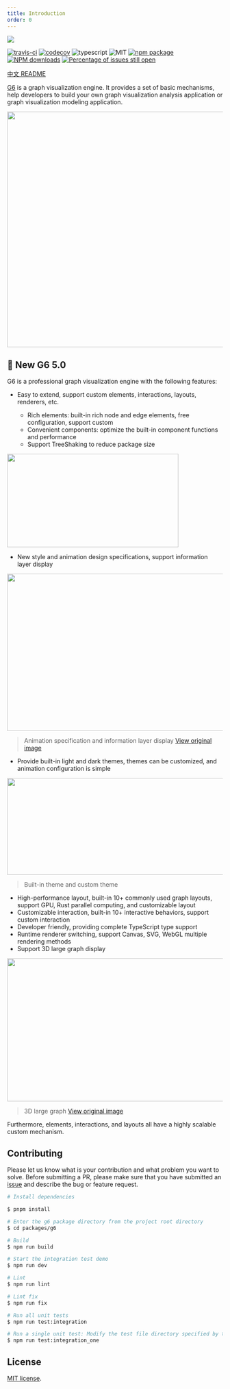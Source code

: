 ```yaml
---
title: Introduction
order: 0
---
```


![](https://user-images.githubusercontent.com/6113694/45008751-ea465300-b036-11e8-8e2a-166cbb338ce2.png)

[![travis-ci](https://img.shields.io/travis/antvis/g6/master.svg)](https://travis-ci.org/antvis/g6) [![codecov](https://codecov.io/gh/antvis/G6/branch/master/graph/badge.svg)](https://codecov.io/gh/antvis/G6) ![typescript](https://img.shields.io/badge/language-typescript-red.svg) ![MIT](https://img.shields.io/badge/license-MIT-000000.svg) [![npm package](https://img.shields.io/npm/v/@antv/g6.svg)](https://www.npmjs.com/package/@antv/g6) [![NPM downloads](http://img.shields.io/npm/dm/@antv/g6.svg)](https://npmjs.org/package/@antv/g6) [![Percentage of issues still open](http://isitmaintained.com/badge/open/antvis/g6.svg)](http://isitmaintained.com/project/antvis/g6 'Percentage of issues still open')

[中文 README](README.md)

[G6](https://github.com/antvis/g6) is a graph visualization engine. It provides a set of basic mechanisms, help developers to build your own graph visualization analysis application or graph visualization modeling application.

<img src='https://gw.alipayobjects.com/mdn/rms_f8c6a0/afts/img/A*zTjwQaXokeQAAAAAAAAAAABkARQnAQ' width=550 alt='' />

## 🎉 New G6 5.0

G6 is a professional graph visualization engine with the following features:

- Easy to extend, support custom elements, interactions, layouts, renderers, etc.

  - Rich elements: built-in rich node and edge elements, free configuration, support custom
  - Convenient components: optimize the built-in component functions and performance
  - Support TreeShaking to reduce package size

<img src="https://mdn.alipayobjects.com/huamei_qa8qxu/afts/img/A*x7NTT5_baKYAAAAAAAAAAAAADmJ7AQ/original" width=400 height=218 alt='' />

- New style and animation design specifications, support information layer display

<img src="https://mdn.alipayobjects.com/huamei_qa8qxu/afts/img/A*tPPGSokdSYsAAAAAAAAAAAAADmJ7AQ/original" width=600 height=367 alt='' />

> Animation specification and information layer display [View original image](https://mdn.alipayobjects.com/huamei_qa8qxu/afts/img/A*1BFvQ4r3P7UAAAAAAAAAAAAADmJ7AQ/original)

- Provide built-in light and dark themes, themes can be customized, and animation configuration is simple

<img src="https://mdn.alipayobjects.com/huamei_qa8qxu/afts/img/A*QjJoSbD7GTwAAAAAAAAAAAAADmJ7AQ/original" width=800 height=226 alt='' />

> Built-in theme and custom theme

- High-performance layout, built-in 10+ commonly used graph layouts, support GPU, Rust parallel computing, and customizable layout
- Customizable interaction, built-in 10+ interactive behaviors, support custom interaction
- Developer friendly, providing complete TypeScript type support
- Runtime renderer switching, support Canvas, SVG, WebGL multiple rendering methods
- Support 3D large graph display

<img src="https://mdn.alipayobjects.com/huamei_qa8qxu/afts/img/A*IUOnSbLisyoAAAAAAAAAAAAADmJ7AQ/original" width=600 height=334 alt='' />

> 3D large graph [View original image](https://mdn.alipayobjects.com/huamei_qa8qxu/afts/img/A*qPrmQrdV77gAAAAAAAAAAAAADmJ7AQ/original)

Furthermore, elements, interactions, and layouts all have a highly scalable custom mechanism.

## Contributing

Please let us know what is your contribution and what problem you want to solve. Before submitting a PR, please make sure that you have submitted an [issue](https://github.com/antvis/g6/issues) and describe the bug or feature request.

```bash
# Install dependencies

$ pnpm install

# Enter the g6 package directory from the project root directory
$ cd packages/g6

# Build
$ npm run build

# Start the integration test demo
$ npm run dev

# Lint
$ npm run lint

# Lint fix
$ npm run fix

# Run all unit tests
$ npm run test:integration

# Run a single unit test: Modify the test file directory specified by the test:integration_one command in package.json, and then execute:
$ npm run test:integration_one
```

## License

[MIT license](./LICENSE).

